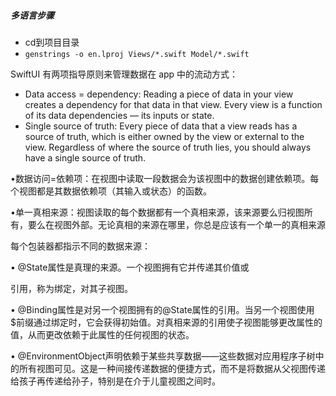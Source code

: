 ##### 多语言步骤
- cd到项目目录
- `genstrings -o en.lproj Views/*.swift Model/*.swift`



SwiftUI 有两项指导原则来管理数据在 app 中的流动方式：

- Data access = dependency: Reading a piece of data in your view creates a dependency for that data in that view. Every view is a function of its data dependencies — its inputs or state.
- Single source of truth: Every piece of data that a view reads has a source of truth, which is either owned by the view or external to the view. Regardless of where the source of truth lies, you should always have a single source of truth.


•数据访问=依赖项：在视图中读取一段数据会为该视图中的数据创建依赖项。每个视图都是其数据依赖项（其输入或状态）的函数。

•单一真相来源：视图读取的每个数据都有一个真相来源，该来源要么归视图所有，要么在视图外部。无论真相的来源在哪里，你总是应该有一个单一的真相来源

每个包装器都指示不同的数据来源：

• @State属性是真理的来源。一个视图拥有它并传递其价值或

引用，称为绑定，对其子视图。

• @Binding属性是对另一个视图拥有的@State属性的引用。当另一个视图使用$前缀通过绑定时，它会获得初始值。对真相来源的引用使子视图能够更改属性的值，从而更改依赖于此属性的任何视图的状态。

• @EnvironmentObject声明依赖于某些共享数据——这些数据对应用程序子树中的所有视图可见。这是一种间接传递数据的便捷方式，而不是将数据从父视图传递给孩子再传递给孙子，特别是在介于儿童视图之间时。


